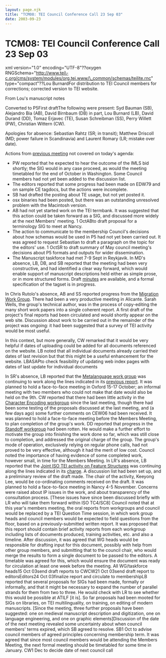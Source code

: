 ```yaml
---
layout: page.njk
title: "TCM08: TEI Council Conference Call 23 Sep 03"
date: 2003-09-23
---
```

# TCM08: TEI Council Conference Call 23 Sep 03
﻿xml version\="1\.0" encoding\="UTF\-8"??oxygen RNGSchema\="http://www.tei\-c.org/cms/system/modules/org.tei.www/\_common/schemas/teilite.rnc" type\="compact"??Lou BurnardFor distribution to TEI Council members for
 corrections; corrected version to TEI website.


From Lou's manuscript notes

Converted to P5First draftThe following were present: Syd Bauman (SB), Alejandro Bia (AB), David
 Birnbaum (DB) in part, Lou Burnard (LB), David 
Durand (DD), Tomaz Erjavec (TE), 
Susan Schreibman (SS), Perry Willett (PW),
 Christian Wittern (CW).
 


Apologies for absence: Sebastian Rahtz (SR; in transit); 
Matthew Driscoll (MD; power failure in Scandinavia) and Laurent Romary
(LR; mistake over date).


Actions from [previous meeting](/Activities/Council/Meetings/tcm07.xml) not covered on today's agenda:
 + PW reported that he expected to hear the outcome of the
 IMLS bid shortly; the SIG would in any case proceed, as would the
 meeting timetabled for the end of October in Washington. Some Council
members had not yet been added to the discussion list.
+ The editors reported that some progress had been made on EDW79
and on sample CE tagdocs, but the actions were incomplete.
+ SB had drafted the posting about TE usage, but not yet posted
it.
+ osx binaries had been posted, but there was an outstanding
unresolved problem with the Macintosh version.
+ AB had not yet started work on the TEI termbank. It was suggested
that this action could be taken forward as a SIG, and discussed more
widely at the next Members' meeting. 1
OctABto draft proposal for a terminology SIG to
meet at Nancy.
+ The action to communicate to the membership Council's decisions about how
schemas would be used in P5 had not yet been carried out. It was
agreed to request Sebastian to draft a paragraph on the topic for the
editors' use. 1 OctSR
to draft summary of May council meeting's decisions about P5 formats and outputs
for wider dissemination.
+ The Manuscript taskforce had met 7\-9 Sept in Reykjavik. In MD's
absence, LB, DB, and SB reported that the meeting had been very
constructive, and had identified a clear way forward, which would
enable support of manuscript descriptions held either as simple prose,
or in more structured forms. Draft [minutes](https://www.tei-c.org/Vault/Workgroups/MS/msm01.xml) are available, and a
formal specification of the tagset is in progress.

In Chris Rutolo's absence, AB and SS reported progress
from the [Migration Work
Group](/activities/MI/). There had been a very productive meeting in
Alicante. Sarah Wells, the group's technical author, was in the
process of copy\-editing the many short work papers into a single
coherent report. A first draft of the project's final reports had been
circulated and would shortly appear on the web site. Discussion about
work to be carried out in the remainder of the project was ongoing: it
had been suggested that a survey of TEI activity would be most
useful. 

In this context, but more generally, CW remarked that
it would be very helpful if dates of uploading could be added for all
documents referenced on the website. LB noted that all individual
documents already carried their dates of last revision but that this might be
a useful enhancement for the website. LBASAPto check feasibility
of updating web index pages
with dates of last update for individual documents

In SR's absence, LB reported that the [Metalanguage work group](https://www.tei-c.org/Vault/Workgroups/META/) was continuing
to work along the lines indicated in its [previous report](https://www.tei-c.org/Vault/Workgroups/META/mew01.html). It was
planned to hold a face\-to\-face meeting in Oxford 15\-17 October; an
informal meeting with two members who could not make that date would
also be held on the 9th. CW reported that there had been little activity in the [Character Encoding workgroup](/activities/CE/) since the
last meeting, though there had been some testing of the proposals
discussed at the last meeting, and (a few days ago) some further
comments on CEW06 had been received. It was planned to hold a
face\-to\-face meeting before the Members Meeting, to plan completion of
the group's work. DD reported that progress in the [Standoff workgroup](/activities/SO/) had been
rotten. He would make a further effort to motivate the group
into finishing the work done so far, which was still close to
completion, and addressed the original charge of the group. The
group's mode of operation, exclusively relying on regular phone
calls, had not proved to be very effective, although it had the merit of
low cost. Council noted the importance of having evidence of some
completed work, however small, in time for the Members Meeting. In LR's absence, LB reported that the [Joint ISO TEI activity on Feature Structures](https://www.tei-c.org/Vault/Workgroups/FS/) was continuing
 along the lines indicated in its [charge](https://www.tei-c.org/Vault/Workgroups/FS/tcw01.html). A discussion list had
been set up, and a preliminary review of the draft made. The chair of
the activity, Keeyong Lee, would be co\-ordinating comments received on
the draft. It was planned to hold a face\-to\-face meeting in Nancy 4\-5
November. Concerns were raised about IP issues in the work, and about
transparency of the consultation process. \[These issues have since
been discussed briefly with LR who will take them forward within ISO
TC4/SC8] Council noted that at this year's members
meeting, the oral reports from workgroups and council would be
replaced by a TEI Question Time session, in which work group heads and council
members would be expected to field questions from the floor, based on
a previously\-submitted written report. It was proposed that this
report should contain brief activity reports from each workgroup
including lists of documents produced, training activities, etc. and
also a timeline. After discussion, it was agreed that WG heads would
be responsible for drafting input for this document, possibly with
help from other group members, and submitting that to the council
chair, who would merge the results to form a single document to be
passed to the editors. A timetable was agreed for this, which would
ensure the document was ready for circulation at least one week before
the meeting. All WG/taskforce
heads15 Oct 03send draft reports to CWCW21 Oct 03send draft report to editorsEditors24 Oct
03finalize report and circulate to membershipLB reported that several proposals for SIGs had been made,
formally or informally, and that it might be necessary to expand the
number of parallel strands for them from two to three. He would check
with LR to see whether this would be possible at ATILF \[it is]. So far
proposals had been mooted for SIGs on libraries, on TEI
multilinguality, on training, on editing of modern manuscripts. \[Since
the meeting, three further proposals have been suggested: one on medieval manuscript
description and digitization, one on language engineering, and one on
graphic elements]Discussion of the date of the next meeting revealed some
uncertainty about when council members' terms expired, which SB agreed
to resolve. SB1 Oct to
advise council members of agreed principles concerning membership
term. It was agreed that since most council members would be
attending the Members Meeting, the next formal meeting should be timetabled
for some time in January.
CW1 Dec to decide date
of next council call

